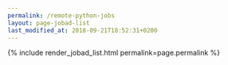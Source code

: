 ```yaml
---
permalink: /remote-python-jobs
layout: page-jobad-list
last_modified_at: 2018-09-21T18:52:31+0200
---
```

{% include render_jobad_list.html permalink=page.permalink %}
